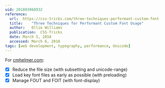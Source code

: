 ```yaml
---
uid: 201803060932
reference:
  url:	https://css-tricks.com/three-techniques-performant-custom-font-usage/
  title:	"Three Techniques for Performant Custom Font Usage"
  author:	Ollie Williams
  publication:	CSS-Tricks
  date:	March 5, 2018
  accessed:	March 6, 2018
tags: [web development, typography, performance, Unicode]
---
```


For [cmhelmer.com](https://cmhelmer.com):

- [x] Reduce the file size (with subsetting and unicode-range)
- [x] Load key font files as early as possible (with preloading)
- [x] Manage FOUT and FOIT (with font-display)